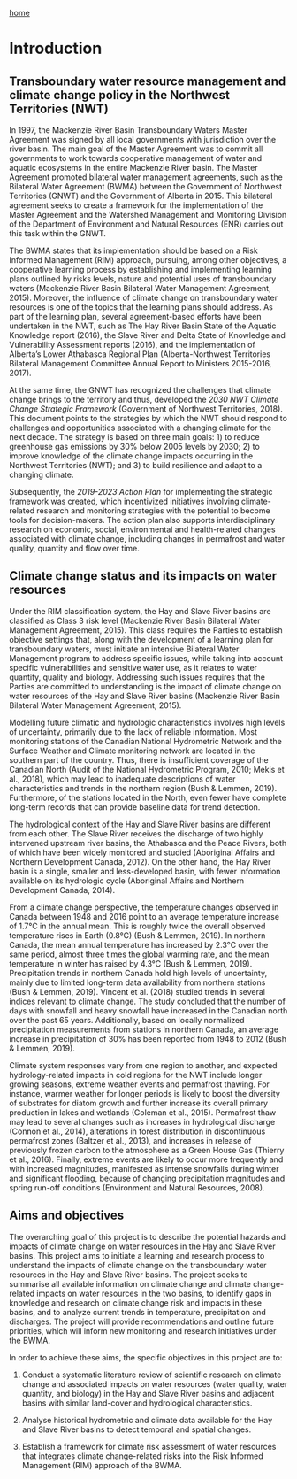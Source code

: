 ---
---

[home](home.html)

# Introduction

## Transboundary water resource management and climate change policy in the Northwest Territories (NWT)
In 1997, the Mackenzie River Basin Transboundary Waters Master Agreement was signed by all local governments with jurisdiction over the river basin. The main goal of the Master Agreement was to commit all governments to work towards cooperative management of water and aquatic ecosystems in the entire Mackenzie River basin. The Master Agreement promoted bilateral water management agreements, such as the Bilateral Water Agreement (BWMA) between the Government of Northwest Territories (GNWT) and the Government of Alberta in 2015. This bilateral agreement seeks to create a framework for the implementation of the Master Agreement and the Watershed Management and Monitoring Division of the Department of Environment and Natural Resources (ENR) carries out this task within the GNWT.

The BWMA states that its implementation should be based on a Risk Informed Management (RIM) approach, pursuing, among other objectives, a cooperative learning process by establishing and implementing learning plans outlined by risks levels, nature and potential uses of transboundary waters (Mackenzie River Basin Bilateral Water Management Agreement, 2015). Moreover, the influence of climate change on transboundary water resources is one of the topics that the learning plans should address. As part of the learning plan, several agreement-based efforts have been undertaken in the NWT, such as The Hay River Basin State of the Aquatic Knowledge report (2016), the Slave River and Delta State of Knowledge and Vulnerability Assessment reports (2016), and the implementation of Alberta’s Lower Athabasca Regional Plan (Alberta-Northwest Territories Bilateral Management Committee Annual Report to Ministers 2015-2016, 2017).

At the same time, the GNWT has recognized the challenges that climate change brings to the territory and thus, developed the _2030 NWT Climate Change Strategic Framework_ (Government of Northwest Territories, 2018).  This document points to the strategies by which the NWT should respond to challenges and opportunities associated with a changing climate for the next decade. The strategy is based on three main goals: 1) to reduce greenhouse gas emissions by 30% below 2005 levels by 2030; 2) to improve knowledge of the climate change impacts occurring in the Northwest Territories (NWT); and 3) to build resilience and adapt to a changing climate.

Subsequently, the _2019-2023 Action Plan_ for implementing the strategic framework was created, which incentivized initiatives involving climate-related research and monitoring strategies with the potential to become tools for decision-makers. The action plan also supports interdisciplinary research on economic, social, environmental and health-related changes associated with climate change, including changes in permafrost and water quality, quantity and flow over time.

## Climate change status and its impacts on water resources
Under the RIM classification system, the Hay and Slave River basins are classified as Class 3 risk level (Mackenzie River Basin Bilateral Water Management Agreement, 2015). This class requires the Parties to establish objective settings that, along with the development of a learning plan for transboundary waters,  must initiate an intensive Bilateral Water Management program to address specific issues, while taking into account specific vulnerabilities and sensitive water use, as it relates to water quantity, quality and biology. Addressing such issues requires that the Parties are committed to understanding is the impact of climate change on water resources of the Hay and Slave River basins (Mackenzie River Basin Bilateral Water Management Agreement, 2015).

Modelling future climatic and hydrologic characteristics involves high levels of uncertainty, primarily due to the lack of reliable information. Most monitoring stations of the Canadian National Hydrometric Network and the Surface Weather and Climate monitoring network are located in the southern part of the country. Thus, there is insufficient coverage of the Canadian North (Audit of the National Hydrometric Program, 2010; Mekis et al., 2018), which may lead to inadequate descriptions of water characteristics and trends in the northern region (Bush & Lemmen, 2019). Furthermore, of the stations located in the North, even fewer have complete long-term records that can provide baseline data for trend detection.

The hydrological context of the Hay and Slave River basins are different from each other. The Slave River receives the discharge of two highly intervened upstream river basins, the Athabasca and the Peace Rivers, both of which have been widely monitored and studied (Aboriginal Affairs and Northern Development Canada, 2012). On the other hand, the Hay River basin is a single, smaller and less-developed basin, with fewer information available on its hydrologic cycle (Aboriginal Affairs and Northern Development Canada, 2014).

From a climate change perspective, the temperature changes observed in Canada between 1948 and 2016 point to an average temperature increase of 1.7°C in the annual mean. This is roughly twice the overall observed temperature rises in  Earth (0.8°C) (Bush & Lemmen, 2019).  In northern Canada, the mean annual temperature has increased by 2.3°C over the same period, almost three times the global warming rate, and the mean temperature in winter has raised by 4.3°C (Bush & Lemmen, 2019). Precipitation trends in northern Canada hold high levels of uncertainty, mainly due to limited long-term data availability from northern stations (Bush & Lemmen, 2019). Vincent et al. (2018) studied trends in several indices relevant to climate change. The study concluded that the number of days with snowfall and heavy snowfall have increased in the Canadian north over the past 65 years. Additionally, based on locally normalized precipitation measurements from stations in northern Canada, an average increase in precipitation of 30% has been reported from 1948 to 2012 (Bush & Lemmen, 2019).

Climate system responses vary from one region to another, and expected hydrology-related impacts in cold regions for the NWT include longer growing seasons, extreme weather events and permafrost thawing. For instance, warmer weather for longer periods is likely to boost the diversity of substrates for diatom growth and further increase its overall primary production in lakes and wetlands (Coleman et al., 2015). Permafrost thaw may lead to several changes such as increases in hydrological discharge (Connon et al., 2014), alterations in forest distribution in discontinuous permafrost zones (Baltzer et al., 2013), and increases in release of previously frozen carbon to the atmosphere as a Green House Gas (Thierry et al., 2016). Finally, extreme events are likely to occur more frequently and with increased magnitudes, manifested as intense snowfalls during winter and significant flooding, because of changing precipitation magnitudes and spring run-off conditions (Environment and Natural Resources, 2008).


## Aims and objectives

The overarching goal of this project is to describe the potential hazards and impacts of climate change on water resources in the Hay and Slave River basins. This project aims to initiate a learning and research process to understand the impacts of climate change on the transboundary water resources in the Hay and Slave River basins. The project seeks to summarise all available information on climate change and climate change-related impacts on water resources in the two basins, to identify gaps in knowledge and research on climate change risk and impacts in these basins, and to analyze current trends in temperature, precipitation and discharges.  The project will provide recommendations and outline future priorities, which will inform new monitoring and research initiatives under the BWMA.

In order to achieve these aims, the specific objectives in this project are to:

1.	Conduct a systematic literature review of scientific research on climate change and associated impacts on water resources (water quality, water quantity, and biology) in the Hay and Slave River basins and adjacent basins with similar land-cover and hydrological characteristics.

2.	Analyse historical hydrometric and climate data available for the Hay and Slave River basins to detect temporal and spatial changes.

3.	Establish a framework for climate risk assessment of water resources that integrates climate change-related risks into the Risk Informed Management (RIM) approach of the BWMA.
